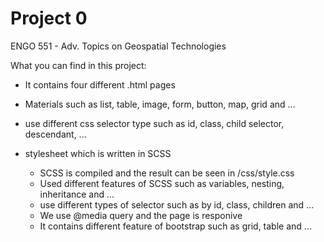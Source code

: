 # Project 0

ENGO 551 - Adv. Topics on Geospatial Technologies

What you can find in this project:

* It contains four different .html pages

* Materials such as list, table, image, form, button, map, grid and ...

* use different css selector type such as id, class, child selector, descendant, ...

* stylesheet which is written in SCSS
  * SCSS is compiled and the result can be seen in /css/style.css
  * Used different features of SCSS such as variables, nesting, inheritance and ...
  * use different types of selector such as by id, class, children and ...
  * We use @media query and the page is responive
  * It contains different feature of bootstrap such as grid, table and ...
